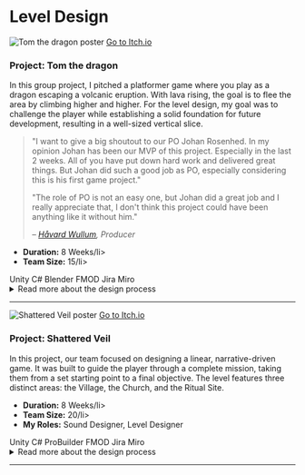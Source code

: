 <div class="page-content">
  <h1 class="page-title">Level Design</h1>

  <div class="project-card">
    <div class="project-flex-container">
      <div class="project-image-column">
        <img src="{{ '/Images/gp1poster2.png' | relative_url }}" alt="Tom the dragon poster">
        <a href="https://futuregames.itch.io/tomthedragon" class="itchio-link" target="_blank" rel="noopener noreferrer">
          <i class="fa-brands fa-itch-io"></i> Go to Itch.io
        </a>
      </div>
      <div class="project-text-column">
        <h3>Project: Tom the dragon</h3>
        <p>In this group project, I pitched a platformer game where you play as a dragon escaping a volcanic eruption. With lava rising, the goal is to flee the area by climbing higher and higher. For the level design, my goal was to challenge the player while establishing a solid foundation for future development, resulting in a well-sized vertical slice.</p>
<blockquote class="testimonial">
  <p>"I want to give a big shoutout to our PO Johan Rosenhed. In my opinion Johan has been our MVP of this project. Especially in the last 2 weeks. All of you have put down hard work and delivered great things. But Johan did such a good job as PO, especially considering this is his first game project."</p>
  
  <p>"The role of PO is not an easy one, but Johan did a great job and I really appreciate that, I don't think this project could have been anything like it without him."</p>
  
  <cite>– <a href="https://www.linkedin.com/in/håvard-wullum/" target="_blank" rel="noopener noreferrer">Håvard Wullum</a>, Producer</cite>
</blockquote>
        <div class="project-meta">
    <ul>
      <li><strong>Duration:</strong> 8 Weeks/li>
      <li><strong>Team Size:</strong> 15/li>
    </ul>
          </div>
          <div class="project-tools-summary">
  <span class="tool-tag"><i class="fa-brands fa-unity"></i> Unity</span> <span class="tool-tag"><i class="fa-solid fa-code"></i> C#</span> <span class="tool-tag"><i class="fa-brands fa-blender"></i> Blender</span> <span class="tool-tag"><i class="fa-solid fa-sliders"></i> FMOD</span> <span class="tool-tag"><i class="fa-brands fa-jira"></i> Jira</span> <span class="tool-tag"><i class="fa-solid fa-diagram-project"></i> Miro</span>
  </div>
        </div>
      </div>
    </div>
    <div class="project-details-row">
      <details>
        <summary>Read more about the design process</summary>
        <div class="details-content">
          <div class="process-stage">
            <h3>Alpha Stage: Blockout & Core Gameplay</h3>
          <div class="stage-content-flex">
            <div class="stage-gallery">
              <p class="gallery-label">Progress images:</p>
              <a href="{{ '/Images/gp1alpha2.png' | relative_url }}" target="_blank" title="Klicka för att förstora">
                  <img src="{{ '/Images/gp1alpha2.png' | relative_url }}" alt="En placeholder-bild" class="gallery-thumbnail">
              </a>
              <a href="{{ '/Images/gpalpha1.png' | relative_url }}" target="_blank" title="Klicka för att förstora">
                  <img src="{{ '/Images/gp1alpha1.png' | relative_url }}" alt="Papper-layout av banan" class="gallery-thumbnail">
              </a>
            </div>
            <div class="stage-description">
              <p></p>
              <ul>
                  <li>The initial focus was on the environment's design. I created a complete blockout of the level using simple geometry to establish the fundamental layout, scale, and player flow. This allowed for early testing of sightlines and composition before any art assets were produced..</li>
            <li>With the blockout in place, I moved on to technical validation and testing the core gameplay loop. This involved verifying that all critical paths were playable and that the environment supported the intended mechanics, such as cover-based combat and platforming sections. The goal was to ensure the design was functionally sound.</li>
            <li>Finally, I gathered foundational feedback from my peers. These early sessions were not about polish, but about validating the core concept. The positive feedback on the level's flow and premise confirmed that our design was on the right track, giving us a solid and validated foundation to build upon for the Beta phase.</li>
              </ul>
            </div>
          </div>
        </div>
          <div class="process-stage">
            <h3>Beta Stage: Refinement & Playtesting</h3>
          <div class="stage-content-flex">
            <div class="stage-gallery">
              <p class="gallery-label">Progress images:</p>
              <a href="{{ '/Images/gp1beta1.png' | relative_url }}" target="_blank" title="Klicka för att förstora">
                  <img src="{{ '/Images/gp1beta1.png' | relative_url }}" alt="En placeholder-bild" class="gallery-thumbnail">
              </a>
              <a href="{{ '/Images/gp1beta2.png' | relative_url }}" target="_blank" title="Klicka för att förstora">
                  <img src="{{ '/Images/gp1beta2.png' | relative_url }}" alt="Papper-layout av banan" class="gallery-thumbnail">
              </a>
            </div>
            <div class="stage-description">
              <p></p>
              <ul>
                 <li>The beta phase began with structured playtesting sessions focused on clarity and pacing. My primary goal was to identify areas of friction in the player's journey. By observing players and conducting post-session interviews, I gathered critical data on confusing level sections and unbalanced encounters.</li>
            <li>Analysis of the feedback revealed a major bottleneck in the church area, where players consistently missed a key exit. My solution was to iterate on the level's lighting and add new environmental cues to guide the player's eye. This change was implemented and then tested again in a smaller follow-up session.</li>
            <li>Through several iterative loops, the level's pacing and difficulty curve were significantly improved. The initial frustrating bottleneck was eliminated, resulting in a smoother and more intuitive player experience that better supported the game's narrative goals. The final beta version was more balanced, clear, and ultimately, more engaging.</li>
        </ul>
            </div>
          </div>
        </div>
          <div class="process-stage">
            <h3>Gold Stage: Final Polish & Bug Fixing</h3>
          <div class="stage-content-flex">
            <div class="stage-gallery">
              <p class="gallery-label">Results & Details:</p>
              <a href="{{ '/Images/gp1gif2.gif' | relative_url }}" target="_blank" title="Klicka för att förstora">
                  <img src="{{ '/Images/gp1gif2.gif' | relative_url }}" alt="En placeholder-bild" class="gallery-thumbnail">
              </a>
            </div>
            <div class="stage-description">
              <p></p>
              <ul>
                 <li>I conducted several "polishing passes" where I adjusted lighting and small details to elevate the overall atmosphere.</li>
        <li>Actively participated in bug hunts, where I identified, reported, and sometimes fixed minor visual or layout-related bugs.</li>
        <li>Ensured that the gameplay experience was stable and consistent from start to finish.</li>
              </ul>
            </div>
          </div>
        </div>
      </div>
    </details>
    </div>
  </div> <hr style="border-color: #555;">
  
  <div class="project-card">
    <div class="project-flex-container">
      <div class="project-image-column">
        <img src="{{ '/Images/gp2poster1.jpg' | relative_url }}" alt="Shattered Veil poster">
        <a href="https://futuregames.itch.io/shattered-veil" class="itchio-link" target="_blank" rel="noopener noreferrer">
          <i class="fa-brands fa-itch-io"></i> Go to Itch.io
        </a>
      </div>
      <div class="project-text-column">
        <h3>Project: Shattered Veil</h3>
              <p>In this project, our team focused on designing a linear, narrative-driven game. It was built to guide the player through a complete mission, taking them from a set starting point to a final objective. The level features three distinct areas: the Village, the Church, and the Ritual Site.</p>
              <div class="project-meta">
    <ul>
      <li><strong>Duration:</strong> 8 Weeks/li>
      <li><strong>Team Size:</strong> 20/li>
      <li><strong>My Roles:</strong> Sound Designer, Level Designer</li>
    </ul>
              </div>
                <div class="project-tools-summary">
  <span class="tool-tag"><i class="fa-brands fa-unity"></i> Unity</span> <span class="tool-tag"><i class="fa-solid fa-code"></i> C#</span> <span class="tool-tag"><i class="fa-solid fa-cubes"></i> ProBuilder</span> <span class="tool-tag"><i class="fa-solid fa-sliders"></i> FMOD</span> <span class="tool-tag"><i class="fa-brands fa-jira"></i> Jira</span> <span class="tool-tag"><i class="fa-solid fa-diagram-project"></i> Miro</span>
  </div>
</div>
          </div>
      </div> <div class="project-details-row">
          <details>
              <summary>Read more about the design process</summary>
              <div class="details-content">
                  <p> 
                  <div class="process-stage">
  <h3>Alpha Stage: Sketching, Iteration & Team Alignment</h3>
  <div class="stage-content-flex">
    <div class="stage-gallery">
      <p class="gallery-label">Progress images:</p>
      <a href="/Images/20250121-095926-3.jpg" target="_blank" title="Klicka för att förstora">
        <img src="/Images/20250121-095926-3.jpg" alt="Handritad skiss av level layout" class="gallery-thumbnail">
      </a>
      <a href="/Images/blockout.jpg" target="_blank" title="Klicka för att förstora">
        <img src="/Images/blockout.jpg" alt="Collage av olika blockout-iterationer" class="gallery-thumbnail">
      </a>
    </div>
    <div class="stage-description">
      <p>My process for this level began with a hand-drawn sketch to map out the overall player journey, key locations, and pacing. From this foundation, I created ten distinct blockout variations in the engine.</p>
      <ul>
        <li>This iterative approach was crucial for exploring different layouts quickly. I presented these variations to the entire design team.</li>
        <li>Together, we held a feedback session to discuss the pros and cons of each version.</li>
        <li>This collaborative process allowed us to choose a unified direction that the whole team felt confident in, ensuring we had a strong and agreed-upon foundation before moving forward.</li>
      </ul>
    </div>
  </div>
</div>

<div class="process-stage">
  <h3>Beta Stage: Environment Art & Custom VFX</h3>
  <div class="stage-content-flex">
    <div class="stage-gallery">
      <p class="gallery-label">Progress images:</p>
      <a href="/Images/gp2alpha2.png" target="_blank" title="Klicka för att förstora">
        <img src="/Images/gp2alpha2.png" alt="Collage av olika blockout-iterationer" class="gallery-thumbnail">
      </a>
      <a href="/Images/gp2beta1.png" target="_blank" title="Klicka för att förstora">
        <img src="/Images/gp2beta1.png" alt="Miljön börjar ta form med träd och norrsken" class="gallery-thumbnail">
      </a>
      <a href="/Images/gp2beta2.png" target="_blank" title="Klicka för att förstora">
        <img src="/Images/gp2beta2.png" alt="Top-down vy av den texturerade miljön" class="gallery-thumbnail">
      </a>
    </div>
    <div class="stage-description">
      <p>With the layout locked in, my focus in the Beta phase shifted to breathing life into the environment and establishing the game's dark, mysterious atmosphere.</p>
      <ul>
        <li>I took the initiative to create custom visual effects (VFX) to enhance the mood. This included creating the aurora borealis (Northern Lights) in the sky to give the world a dynamic, eerie feel.</li>
        <li>I also developed a distinct glowing red aura effect for key interactive objects, serving as a clear visual cue to guide the player's eye and highlight important elements.</li>
      </ul>
    </div>
  </div>
</div>

<div class="process-stage">
  <h3>Gold Stage: Player Flow & Creative Problem-Solving</h3>
  <div class="stage-content-flex">
    <div class="stage-gallery">
      <p class="gallery-label">Results & Details:</p>
      <a href="{{ '/Images/gp2gif2.gif' | relative_url }}" target="_blank" title="Visa animation">
  <img src="{{ '/Images/gp2gif2.gif' | relative_url }}" alt="Animation av en polerad effekt i spelet" class="gallery-thumbnail">
</a>
    </div>
    <div class="stage-description">
      <p>The Gold stage was all about finalization and ensuring the best possible player experience, which came with some unique challenges.</p>
      <ul>
        <li>My primary focus was to refine the player flow, ensuring smooth transitions between areas and that the pacing from start to finish felt intentional.</li>
        <li>A significant challenge was the limited number of art assets available. This forced me to be creative with the tools at hand.</li>
        <li>Instead of building new unique areas, I focused on cleverly re-using, rotating, and re-contextualizing existing assets to build out the world. This was a valuable lesson in creative problem-solving under tight constraints, without sacrificing the intended atmosphere.</li>
      </ul>
    </div>
  </div>
</div>
                      </p>
              </div>
          </details>
      </div>
  </div>
  
  <hr style="border-color: #555;">
 </div>
